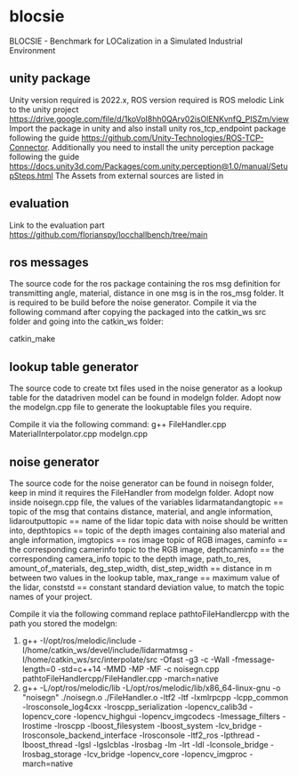 # blocsie
BLOCSIE - Benchmark for LOCalization in a Simulated Industrial Environment
## unity package
Unity version required is 2022.x, ROS version required is ROS melodic
Link to the unity project
https://drive.google.com/file/d/1koVoI8hh0QAry02isOlENKvnfQ_PISZm/view
Import the package in unity and also install unity ros_tcp_endpoint package following the guide https://github.com/Unity-Technologies/ROS-TCP-Connector.
Additionally you need to install the unity perception package following the guide https://docs.unity3d.com/Packages/com.unity.perception@1.0/manual/SetupSteps.html
The Assets from external sources are listed in 
## evaluation
Link to the evaluation part
https://github.com/florianspy/locchallbench/tree/main
## ros messages
The source code for the ros package containing the ros msg definition for transmitting angle, material, distance in one msg is in the ros_msg folder. It is required to be build before the noise generator.
Compile it via the following command after copying the packaged into the catkin_ws src folder and going into the catkin_ws folder:

catkin_make
## lookup table generator 
The source code to create txt files used in the noise generator as a lookup table for the datadriven model can be found in modelgn folder.
Adopt now the modelgn.cpp file to generate the lookuptable files you require.

Compile it via the following command:
g++ FileHandler.cpp MaterialInterpolator.cpp modelgn.cpp

## noise generator 
The source code for the noise generator can be found in noisegn folder, keep in mind it requires the FileHandler from modelgn folder. 
Adopt now inside noisegn.cpp file, the values of the variables lidarmatandangtopic == topic of the msg that contains distance, material, and angle information, lidaroutputtopic == name of the lidar topic data with noise should be written into, depthtopics == topic of the depth images containing also material and angle information, imgtopics == ros image topic of RGB images, caminfo == the corresponding camerinfo topic to the RGB image, depthcaminfo == the corresponding camera_info topic to the depth image, path_to_res, amount_of_materials, deg_step_width,
dist_step_width == distance in m between two values in the lookup table, max_range == maximum value of the lidar, conststd == constant standard deviation value, to match the topic names of your project.

Compile it via the following command replace pathtoFileHandlercpp with the path you stored the modelgn:

1. g++  -I/opt/ros/melodic/include -I/home/catkin_ws/devel/include/lidarmatmsg -I/home/catkin_ws/src/interpolate/src -Ofast -g3 -c -Wall -fmessage-length=0 -std=c++14 -MMD -MP -MF  -c noisegn.cpp pathtoFileHandlercpp/FileHandler.cpp  -march=native
2. g++ -L/opt/ros/melodic/lib -L/opt/ros/melodic/lib/x86_64-linux-gnu -o "noisegn" ./noisegn.o ./FileHandler.o  -ltf2 -ltf -lxmlrpcpp -lcpp_common -lrosconsole_log4cxx -lroscpp_serialization -lopencv_calib3d -lopencv_core -lopencv_highgui -lopencv_imgcodecs -lmessage_filters -lrostime -lroscpp -lboost_filesystem -lboost_system -lcv_bridge -lrosconsole_backend_interface -lrosconsole -ltf2_ros -lpthread -lboost_thread -lgsl -lgslcblas -lrosbag  -lm -lrt -ldl -lconsole_bridge  -lrosbag_storage -lcv_bridge -lopencv_core -lopencv_imgproc  -march=native
